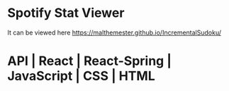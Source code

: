 # Spotify Stat Viewer

It can be viewed here https://malthemester.github.io/IncrementalSudoku/

# API | React | React-Spring | JavaScript | CSS | HTML

